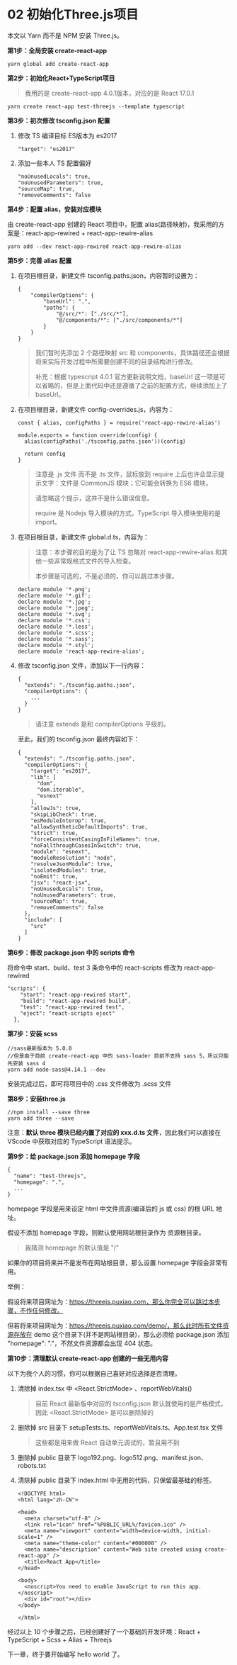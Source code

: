 # 02 初始化Three.js项目

本文以 Yarn 而不是 NPM 安装 Three.js。

**第1步：全局安装 create-react-app**

```
yarn global add create-react-app
```



**第2步：初始化React+TypeScript项目**

> 我用的是 create-react-app 4.0.1版本，对应的是 React 17.0.1

```
yarn create react-app test-threejs --template typescript
```



**第3步：初次修改 tsconfig.json 配置**

1. 修改 TS 编译目标 ES版本为 es2017

   ```
   "target": "es2017"
   ```

2. 添加一些本人 TS 配置偏好

   ```
   "noUnusedLocals": true,
   "noUnusedParameters": true,
   "sourceMap": true,
   "removeComments": false
   ```



**第4步：配置 alias，安装对应模块**

由 create-react-app 创建的 React 项目中，配置 alias(路径映射)，我采用的方案是：react-app-rewired + react-app-rewire-alias

```
yarn add --dev react-app-rewired react-app-rewire-alias
```



**第5步：完善 alias 配置**

1. 在项目根目录，新建文件 tsconfig.paths.json，内容暂时设置为：

   ```
   {
       "compilerOptions": {
           "baseUrl": ".",
           "paths": {
               "@/src/*": ["./src/*"],
               "@/components/*": ["./src/components/*"]
           }
       }
   }
   ```

   > 我们暂时先添加 2 个路径映射 src 和 components，具体路径还会根据将来实际开发过程中所需要创建不同的目录结构进行修改。
   >
   > 补充：根据 typescript 4.0.1 官方更新说明文档，baseUrl 这一项是可以省略的，但是上面代码中还是遵循了之前的配置方式，继续添加上了 baseUrl。

2. 在项目根目录，新建文件 config-overrides.js，内容为：

   ```
   const { alias, configPaths } = require('react-app-rewire-alias')
   
   module.exports = function override(config) {
     alias(configPaths('./tsconfig.paths.json'))(config)
   
     return config
   }
   ```

   > 注意是 .js 文件 而不是 .ts 文件，鼠标放到 require 上后也许会显示提示文字：文件是 CommonJS 模块；它可能会转换为 ES6 模块。
   >
   > 请忽略这个提示，这并不是什么错误信息。
   >
   > require 是 Nodejs 导入模块的方式，TypeScript 导入模块使用的是 import。

3. 在项目根目录，新建文件 global.d.ts，内容为：

   > 注意：本步骤的目的是为了让 TS 忽略对 react-app-rewire-alias 和其他一些非常规格式文件的导入检查。
   >
   > 本步骤是可选的，不是必须的，你可以跳过本步骤。

   ```
   declare module '*.png';
   declare module '*.gif';
   declare module '*.jpg';
   declare module '*.jpeg';
   declare module '*.svg';
   declare module '*.css';
   declare module '*.less';
   declare module '*.scss';
   declare module '*.sass';
   declare module '*.styl';
   declare module 'react-app-rewire-alias';
   ```

4. 修改 tsconfig.json 文件，添加以下一行内容：

   ```
   {
     "extends": "./tsconfig.paths.json",
     "compilerOptions": {
       ...
     }
   }
   ```

   > 请注意 extends 是和 compilerOptions 平级的。

   至此，我们的 tsconfig.json 最终内容如下：

   ```
   {
     "extends": "./tsconfig.paths.json",
     "compilerOptions": {
       "target": "es2017",
       "lib": [
         "dom",
         "dom.iterable",
         "esnext"
       ],
       "allowJs": true,
       "skipLibCheck": true,
       "esModuleInterop": true,
       "allowSyntheticDefaultImports": true,
       "strict": true,
       "forceConsistentCasingInFileNames": true,
       "noFallthroughCasesInSwitch": true,
       "module": "esnext",
       "moduleResolution": "node",
       "resolveJsonModule": true,
       "isolatedModules": true,
       "noEmit": true,
       "jsx": "react-jsx",
       "noUnusedLocals": true,
       "noUnusedParameters": true,
       "sourceMap": true,
       "removeComments": false
     },
     "include": [
       "src"
     ]
   }
   ```

   

**第6步：修改 package.json 中的 scripts 命令**

将命令中 start、build、test 3 条命令中的 react-scripts 修改为 react-app-rewired

```
"scripts": {
    "start": "react-app-rewired start",
    "build": "react-app-rewired build",
    "test": "react-app-rewired test",
    "eject": "react-scripts eject"
  },
```



**第7步：安装 scss**

```
//sass最新版本为 5.0.0
//但是由于目前 create-react-app 中的 sass-loader 目前不支持 sass 5，所以只能先安装 sass 4
yarn add node-sass@4.14.1 --dev
```

安装完成过后，即可将项目中的 .css 文件修改为 .scss 文件



**第8步：安装three.js**

```
//npm install --save three
yarn add three --save
```

注意：**默认 three 模块已经内置了对应的 xxx.d.ts 文件**，因此我们可以直接在 VScode 中获取对应的 TypeScript 语法提示。



**第9步：给 package.json 添加 homepage 字段**

```
{
  "name": "test-threejs",
  "homepage": ".",
  ...
}
```

homepage 字段是用来设定 html 中文件资源(编译后的 js 或 css) 的根 URL 地址。

假设不添加 homepage 字段，则默认使用网站根目录作为 资源根目录。

> 我猜测 homepage 的默认值是 "/"

如果你的项目将来并不是发布在网站根目录，那么设置 homepage 字段会非常有用。

举例：

假设将来项目网址为：https://threejs.puxiao.com，那么你完全可以跳过本步骤，不作任何修改。

但若将来项目网址为：https://threejs.puxiao.com/demo/，那么此时所有文件资源存放在 demo 这个目录下(并不是网站根目录)，那么必须给 package.json 添加 "homepage": "."，不然文件资源都会出现 404 状态。



**第10步：清理默认 create-react-app 创建的一些无用内容**

以下为我个人的习惯，你可以根据自己喜好对应选择是否清理。

1. 清除掉 index.tsx 中 <React.StrictMode> 、reportWebVitals() 

   > 目前 React 最新版中对应的 tsconfig.json 默认就使用的是严格模式，因此 <React.StrictMode> 是可以删除掉的

2. 删除掉 src 目录下 setupTests.ts、reportWebVitals.ts、App.test.tsx 文件

   > 这些都是用来做 React 自动单元调试的，暂且用不到

3. 删除掉 public 目录下 logo192.png、logo512.png、manifest.json、robots.txt

4. 清除掉 public 目录下 index.html 中无用的代码，只保留最基础的标签。

   ```
   <!DOCTYPE html>
   <html lang="zh-CN">
   
   <head>
     <meta charset="utf-8" />
     <link rel="icon" href="%PUBLIC_URL%/favicon.ico" />
     <meta name="viewport" content="width=device-width, initial-scale=1" />
     <meta name="theme-color" content="#000000" />
     <meta name="description" content="Web site created using create-react-app" />
     <title>React App</title>
   </head>
   
   <body>
     <noscript>You need to enable JavaScript to run this app.</noscript>
     <div id="root"></div>
   </body>
   
   </html>
   ```




经过以上 10 个步骤之后，已经创建好了一个基础的开发环境：React + TypeScript + Scss + Alias + Threejs

下一章，终于要开始编写 hello world 了。


